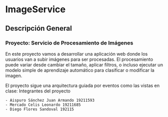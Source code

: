 # ImageService

## Descripción General

### Proyecto: Servicio de Procesamiento de Imágenes

En este proyecto vamos a desarrollar una aplicación web donde los usuarios
van a subir imágenes para ser procesadas. El procesamiento puede variar desde
cambiar el tamaño, aplicar filtros, o incluso ejecutar un modelo simple de
aprendizaje automático para clasificar o modificar la imagen.

El proyecto sigue una arquitectura guiada por eventos como las vistas en clase:
Integrantes del proyecto
```
- Aispuro Sánchez Juan Armando 19211593
- Mercado Celis Leonardo 19211685
- Diego Flores Sandoval 192115
```
